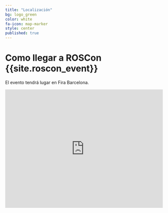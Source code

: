 ```yaml
---
title: "Localización"
bg: logo_green
color: white
fa-icon: map-marker
style: center   
published: true
---
```


# Como llegar a ROSCon {{site.roscon_event}}

El evento tendrá lugar en Fira Barcelona.

<center>
<div style="position: relative; padding-bottom: 75%; height: 0; overflow: hidden; max-width: 100%;">
<iframe src="https://www.google.com/maps/d/embed?mid=19JwYTmsRpQhAcSNop8cBgXVHtH3ZeRQ&ehbc=2E312F" width="640" height="480" style="position: absolute; top: 0; left: 0; width: 100%; height: 100%; border:0;"></iframe>
</div>
</center>
